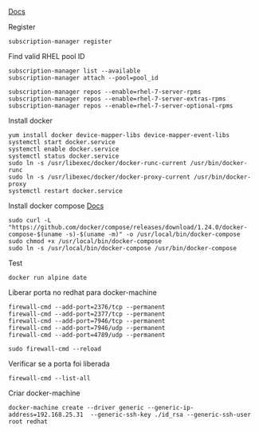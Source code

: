 [Docs](https://access.redhat.com/documentation/en-us/red_hat_enterprise_linux_atomic_host/7/html-single/getting_started_with_containers/index)


Register
```
subscription-manager register
```

Find valid RHEL pool ID
```
subscription-manager list --available
subscription-manager attach --pool=pool_id

subscription-manager repos --enable=rhel-7-server-rpms
subscription-manager repos --enable=rhel-7-server-extras-rpms
subscription-manager repos --enable=rhel-7-server-optional-rpms
```

Install docker
```
yum install docker device-mapper-libs device-mapper-event-libs
systemctl start docker.service
systemctl enable docker.service
systemctl status docker.service
sudo ln -s /usr/libexec/docker/docker-runc-current /usr/bin/docker-runc
sudo ln -s /usr/libexec/docker/docker-proxy-current /usr/bin/docker-proxy
systemctl restart docker.service
```

Install docker compose
[Docs](https://docs.docker.com/compose/install/)
```
sudo curl -L "https://github.com/docker/compose/releases/download/1.24.0/docker-compose-$(uname -s)-$(uname -m)" -o /usr/local/bin/docker-compose
sudo chmod +x /usr/local/bin/docker-compose
sudo ln -s /usr/local/bin/docker-compose /usr/bin/docker-compose
```

Test
```
docker run alpine date
```

Liberar porta no redhat para docker-machine
```
firewall-cmd --add-port=2376/tcp --permanent
firewall-cmd --add-port=2377/tcp --permanent
firewall-cmd --add-port=7946/tcp --permanent
firewall-cmd --add-port=7946/udp --permanent
firewall-cmd --add-port=4789/udp --permanent

sudo firewall-cmd --reload
```

Verificar se a porta foi liberada
```
firewall-cmd --list-all
```

Criar docker-machine
```
docker-machine create --driver generic --generic-ip-address=192.168.25.31  --generic-ssh-key ./id_rsa --generic-ssh-user root redhat
```